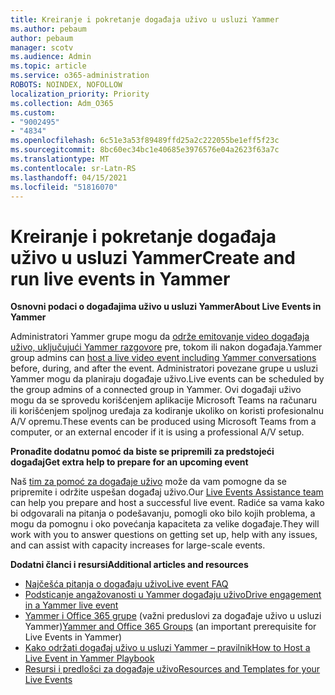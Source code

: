 ```yaml
---
title: Kreiranje i pokretanje događaja uživo u usluzi Yammer
ms.author: pebaum
author: pebaum
manager: scotv
ms.audience: Admin
ms.topic: article
ms.service: o365-administration
ROBOTS: NOINDEX, NOFOLLOW
localization_priority: Priority
ms.collection: Adm_O365
ms.custom:
- "9002495"
- "4834"
ms.openlocfilehash: 6c51e3a53f89489ffd25a2c222055be1eff5f23c
ms.sourcegitcommit: 8bc60ec34bc1e40685e3976576e04a2623f63a7c
ms.translationtype: MT
ms.contentlocale: sr-Latn-RS
ms.lasthandoff: 04/15/2021
ms.locfileid: "51816070"
---
```

# <a name="create-and-run-live-events-in-yammer"></a><span data-ttu-id="a6677-102">Kreiranje i pokretanje događaja uživo u usluzi Yammer</span><span class="sxs-lookup"><span data-stu-id="a6677-102">Create and run live events in Yammer</span></span>

<span data-ttu-id="a6677-103">**Osnovni podaci o događajima uživo u usluzi Yammer**</span><span class="sxs-lookup"><span data-stu-id="a6677-103">**About Live Events in Yammer**</span></span>

<span data-ttu-id="a6677-104">Administratori Yammer grupe mogu da [održe emitovanje video događaja uživo, uključujući Yammer razgovore](https://docs.microsoft.com/yammer/manage-yammer-groups/yammer-live-events) pre, tokom ili nakon događaja.</span><span class="sxs-lookup"><span data-stu-id="a6677-104">Yammer group admins can [host a live video event including Yammer conversations](https://docs.microsoft.com/yammer/manage-yammer-groups/yammer-live-events) before, during, and after the event.</span></span> <span data-ttu-id="a6677-105">Administratori povezane grupe u usluzi Yammer mogu da planiraju događaje uživo.</span><span class="sxs-lookup"><span data-stu-id="a6677-105">Live events can be scheduled by the group admins of a connected group in Yammer.</span></span> <span data-ttu-id="a6677-106">Ovi događaji uživo mogu da se sprovedu korišćenjem aplikacije Microsoft Teams na računaru ili korišćenjem spoljnog uređaja za kodiranje ukoliko on koristi profesionalnu A/V opremu.</span><span class="sxs-lookup"><span data-stu-id="a6677-106">These events can be produced using Microsoft Teams from a computer, or an external encoder if it is using a professional A/V setup.</span></span>

<span data-ttu-id="a6677-107">**Pronađite dodatnu pomoć da biste se pripremili za predstojeći događaj**</span><span class="sxs-lookup"><span data-stu-id="a6677-107">**Get extra help to prepare for an upcoming event**</span></span>

<span data-ttu-id="a6677-108">Naš [tim za pomoć za događaje uživo](https://aka.ms/AA87gbh) može da vam pomogne da se pripremite i održite uspešan događaj uživo.</span><span class="sxs-lookup"><span data-stu-id="a6677-108">Our [Live Events Assistance team](https://aka.ms/AA87gbh) can help you prepare and host a successful live event.</span></span> <span data-ttu-id="a6677-109">Radiće sa vama kako bi odgovarali na pitanja o podešavanju, pomogli oko bilo kojih problema, a mogu da pomognu i oko povećanja kapaciteta za velike događaje.</span><span class="sxs-lookup"><span data-stu-id="a6677-109">They will work with you to answer questions on getting set up, help with any issues, and can assist with capacity increases for large-scale events.</span></span>

<span data-ttu-id="a6677-110">**Dodatni članci i resursi**</span><span class="sxs-lookup"><span data-stu-id="a6677-110">**Additional articles and resources**</span></span>

- [<span data-ttu-id="a6677-111">Najčešća pitanja o događaju uživo</span><span class="sxs-lookup"><span data-stu-id="a6677-111">Live event FAQ</span></span>](https://support.office.com/article/43bbd59d-a734-4c8f-923d-6a239d137d34)
- [<span data-ttu-id="a6677-112">Podsticanje angažovanosti u Yammer događaju uživo</span><span class="sxs-lookup"><span data-stu-id="a6677-112">Drive engagement in a Yammer live event</span></span>](https://support.office.com/article/drive-engagement-in-a-yammer-live-event-c0244ad8-6dcb-419c-add9-2e4a00543412?ui=en-US&rs=en-US&ad=US)
- <span data-ttu-id="a6677-113">[Yammer i Office 365 grupe](https://docs.microsoft.com/yammer/manage-yammer-groups/yammer-and-office-365-groups) (važni preduslovi za događaje uživo u usluzi Yammer)</span><span class="sxs-lookup"><span data-stu-id="a6677-113">[Yammer and Office 365 Groups](https://docs.microsoft.com/yammer/manage-yammer-groups/yammer-and-office-365-groups) (an important prerequisite for Live Events in Yammer)</span></span>
- [<span data-ttu-id="a6677-114">Kako održati događaj uživo u usluzi Yammer – pravilnik</span><span class="sxs-lookup"><span data-stu-id="a6677-114">How to Host a Live Event in Yammer Playbook</span></span>](https://aka.ms/LiveEventsinYammerplaybook)
- [<span data-ttu-id="a6677-115">Resursi i predlošci za događaje uživo</span><span class="sxs-lookup"><span data-stu-id="a6677-115">Resources and Templates for your Live Events</span></span>](https://aka.ms/LiveEventYammerTemplates)
